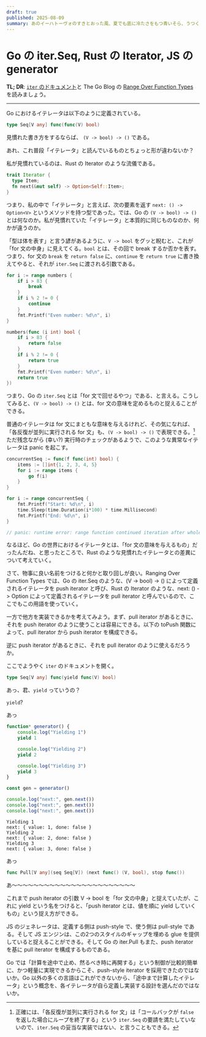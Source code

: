 ```yaml
---
draft: true
published: 2025-08-09
summary: あのイーハトーヴォのすきとおった風、夏でも底に冷たさをもつ青いそら、うつくしい森で飾られたモリーオ市、郊外のぎらぎらひかる草の波。
---
```

# Go の iter.Seq, Rust の Iterator, JS の generator


**TL; DR**: [`iter` のドキュメント](https://pkg.go.dev/iter)と The Go Blog の [Range Over Function Types](https://go.dev/blog/range-functions) を読みましょう。

---

Go におけるイテレータは以下のように定義されている。

```go
type Seq[V any] func(func(V) bool)
```

見慣れた書き方をするならば、 `(V -> bool) -> ()` である。

あれ、これ普段「イテレータ」と読んでいるものとちょっと形が違わないか？

私が見慣れているのは、Rust の Iterator のような流儀である。

```rust
trait Iterator {
  type Item;
  fn next(&mut self) -> Option<Self::Item>;
}
```

つまり、私の中で「イテレータ」と言えば、次の要素を返す `next: () -> Option<V>` というメソッドを持つ型であった。では、Go の `(V -> bool) -> ()` とは何なのか。私が見慣れていた「イテレータ」と本質的に同じものなのか、何かが違うのか。

「型は体を表す」と言う諺があるように、`V -> bool` をグッと睨むと、これが「for 文の中身」に見えてくる。`bool` とは、その回で break するか否かを表す。つまり、for 文の `break` を `return false` に、`continue` を `return true` に書き換えてやると、それが `iter.Seq` に渡される引数である。

```go
for i := range numbers {
	if i > 83 {
		break
	}
	if i % 2 != 0 {
		continue
	}
	fmt.Printf("Even number: %d\n", i)
}
```

```go
numbers(func (i int) bool {
	if i > 83 {
		return false
	}
	if i % 2 != 0 {
		return true
	}
	fmt.Printf("Even number: %d\n", i)
	return true
})
```

つまり、Go の `iter.Seq` とは「for 文で回せるやつ」である、と言える。こうしてみると、`(V -> bool) -> ()` とは、for 文の意味を定めるものと捉えることができる。

普通のイテレータは for 文にまともな意味を与えるけれど、その気になれば、「各反復が並列に実行される for 文」も、`(V -> bool) -> ()` で表現できる。[^misbehaving-iterator] ただ残念ながら (幸い?) 実行時のチェックがあるようで、このような異常なイテレータは panic を起こす。

```go
concurrentSeq := func(f func(int) bool) {
	items := []int{1, 2, 3, 4, 5}
	for i := range items {
		go f(i)
	}
}

for i := range concurrentSeq {
	fmt.Printf("Start: %d\n", i)
	time.Sleep(time.Duration(i*100) * time.Millisecond)
	fmt.Printf("End: %d\n", i)
}

// panic: runtime error: range function continued iteration after whole loop exit
```

[^misbehaving-iterator]: 正確には、「各反復が並列に実行される for 文」は「コールバックが `false` を返した場合にループを終了する」という `iter.Seq` の要請を満たしていないので、`iter.Seq` の妥当な実装ではない、と言うこともできる。

なるほど、Go の世界におけるイテレータとは、「for 文の意味を与えるもの」だったんだね、と思ったところで、Rust のような見慣れたイテレータとの差異について考えていく。

さて、物事に良い名前をつけると何かと取り回しが良い。Ranging Over Function Types では、Go の iter.Seq のような、(V -> bool) -> () によって定義されるイテレータを push iterator と呼び、Rust の Iterator のような、next: () -> Option<V> によって定義されるイテレータを pull iterator と呼んでいるので、ここでもこの用語を使っていく。

一方で他方を実装できるかを考えてみよう。まず、pull iterator があるときに、それを push iterator のように使うことは容易にできる。以下の toPush 関数によって、pull iterator から push iterator を構成できる。

<!-- TODO: code -->

逆に push iterator があるときに、それを pull iterator のように使えるだろうか。

<!-- TODO: code -->



ここでようやく `iter` のドキュメントを開く。

```go
type Seq[V any] func(yield func(V) bool)
```

あっ、君、`yield` っていうの？

`yield`?

あっ

```js
function* generator() {
	console.log("Yielding 1")
	yield 1

	console.log("Yielding 2")
	yield 2

	console.log("Yielding 3")
	yield 3
}

const gen = generator()

console.log("next:", gen.next())
console.log("next:", gen.next())
console.log("next:", gen.next())
```

```
Yielding 1
next: { value: 1, done: false }
Yielding 2
next: { value: 2, done: false }
Yielding 3
next: { value: 3, done: false }
```

あっ

```go
func Pull[V any](seq Seq[V]) (next func() (V, bool), stop func())
```

あ〜〜〜〜〜〜〜〜〜〜〜〜〜〜〜〜〜〜〜〜〜〜〜

これまで push iterator の引数 V -> bool を「for 文の中身」と捉えていたが、これに yield という名をつけると、「push iterator とは、値を順に yield していくもの」という捉え方ができる。

JS のジェネレータは、定義する側は push-style で、使う側は pull-style である。そして JS エンジンは、この2つのスタイルのギャップを埋める glue を提供していると捉えることができる。そして Go の iter.Pull もまた、push iterator を基に pull iterator を構成するものである。



Go では「計算を途中で止め、然るべき時に再開する」という制御が比較的簡単に、かつ軽量に実現できるからこそ、push-style iterator を採用できたのではないか。Go 以外の多くの言語はこれができないから、「途中まで計算したイテレータ」という概念を、各イテレータが自ら定義し実装する設計を選んだのではないか。

